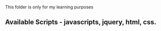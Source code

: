 This folder is only for my learning purposes

## Available Scripts - javascripts, jquery, html, css.



